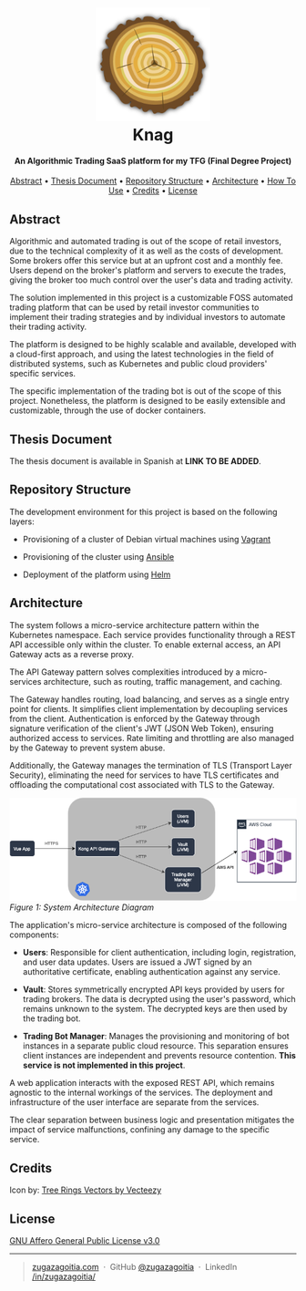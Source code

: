 <h1 align="center">
  <br>
  <a href="https://github.com/zugazagoitia/knag">
    <img src="https://raw.githubusercontent.com/zugazagoitia/knag/main/icons/logo@0.25x.png" alt="Knag logo" width="200">
  </a>
  <br>
  Knag
  <br>
</h1>

<h4 align="center">An Algorithmic Trading SaaS platform for my TFG (Final Degree Project)</h4>

<!--
<p align="center">
  <a href="badge-link">
    <img style="visibility: hidden" src="badge-image" alt="badge-alt">
  </a>
</p>
-->

<p align="center">
  <a href="#abstract">Abstract</a> •
  <a href="#thesis-document">Thesis Document</a> •
  <a href="#repository-structure">Repository Structure</a> •
  <a href="#architecture">Architecture</a> •
  <a href="#how-to-use">How To Use</a> •
  <a href="#credits">Credits</a> •
  <a href="#license">License</a>
</p>

## Abstract

Algorithmic and automated trading is out of the scope of retail investors, due to the technical complexity of it as well as the costs of development.
Some brokers offer this service but at an upfront cost and a monthly fee. Users depend on the broker's platform and servers to execute the trades, giving the broker too much control over the user's data and trading activity.

The solution implemented in this project is a customizable FOSS automated trading platform that can be used by retail investor communities to implement their trading strategies and by individual investors to automate their trading activity.

The platform is designed to be highly scalable and available, developed with a cloud-first approach, and using the latest technologies in the field of distributed systems, such as Kubernetes and public cloud providers' specific services.

The specific implementation of the trading bot is out of the scope of this project. Nonetheless, the platform is designed to be easily extensible and customizable, through the use of docker containers.

## Thesis Document

The thesis document is available in Spanish at **LINK TO BE ADDED**.

## Repository Structure

The development environment for this project is based on the following layers:

- Provisioning of a cluster of Debian virtual machines using [Vagrant](/vagrant/README.md)

- Provisioning of the cluster using [Ansible](/ansible/README.md)

- Deployment of the platform using [Helm](/helm/README.md)

## Architecture

The system follows a micro-service architecture pattern within the Kubernetes namespace. Each service provides functionality through a REST API accessible only within the cluster. To enable external access, an API Gateway acts as a reverse proxy.

The API Gateway pattern solves complexities introduced by a micro-services architecture, such as routing, traffic management, and caching.

The Gateway handles routing, load balancing, and serves as a single entry point for clients. It simplifies client implementation by decoupling services from the client. Authentication is enforced by the Gateway through signature verification of the client's JWT (JSON Web Token), ensuring authorized access to services. Rate limiting and throttling are also managed by the Gateway to prevent system abuse.

Additionally, the Gateway manages the termination of TLS (Transport Layer Security), eliminating the need for services to have TLS certificates and offloading the computational cost associated with TLS to the Gateway.

![System Architecture Diagram](img/system-diagram.png)
*Figure 1: System Architecture Diagram*

The application's micro-service architecture is composed of the following components:

- **Users**: Responsible for client authentication, including login, registration, and user data updates. Users are issued a JWT signed by an authoritative certificate, enabling authentication against any service.

- **Vault**: Stores symmetrically encrypted API keys provided by users for trading brokers. The data is decrypted using the user's password, which remains unknown to the system. The decrypted keys are then used by the trading bot.

- **Trading Bot Manager**: Manages the provisioning and monitoring of bot instances in a separate public cloud resource. This separation ensures client instances are independent and prevents resource contention. **This service is not implemented in this project**.

A web application interacts with the exposed REST API, which remains agnostic to the internal workings of the services. The deployment and infrastructure of the user interface are separate from the services.

The clear separation between business logic and presentation mitigates the impact of service malfunctions, confining any damage to the specific service.

## Credits

Icon by: <a href="https://www.vecteezy.com/free-vector/tree-rings">Tree Rings Vectors by Vecteezy</a>

## License

[GNU Affero General Public License v3.0](/LICENSE)

---

> [zugazagoitia.com](https://www.zugazagoitia.com) &nbsp;&middot;&nbsp;
> GitHub [@zugazagoitia](https://github.com/zugazagoitia) &nbsp;&middot;&nbsp;
> LinkedIn [/in/zugazagoitia/](https://www.linkedin.com/in/zugazagoitia/)
